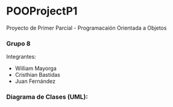 # POOProjectP1
Proyecto de Primer Parcial - Programacaión Orientada a Objetos


### Grupo 8

Integrantes:
- William Mayorga
- Cristhian Bastidas
- Juan Fernández

### Diagrama de Clases (UML):
